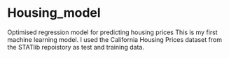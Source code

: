 # Housing_model
Optimised regression model for predicting housing prices
This is my first machine learning model. I used the California Housing Prices dataset from the STATlib repoistory as test and training data. 
